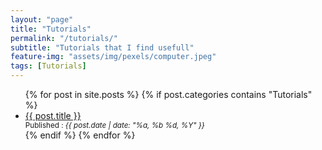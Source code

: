 ```yaml
---
layout: "page"
title: "Tutorials"
permalink: "/tutorials/"
subtitle: "Tutorials that I find usefull"
feature-img: "assets/img/pexels/computer.jpeg"
tags: [Tutorials]
---
```


<ul>
  {% for post in site.posts %}
    {% if post.categories contains "Tutorials" %}
      <li>
        <a href="{{ post.url | relative_url }}">{{ post.title }}</a>
        <div>
          <small>Published : <em>{{ post.date | date: "%a, %b %d, %Y" }}</em></small>
        </div>
      </li>
    {% endif %}
  {% endfor %}
</ul>
